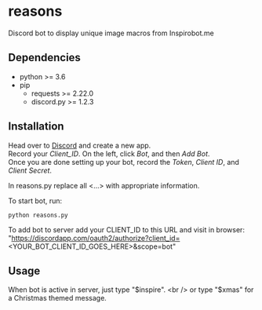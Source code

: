# reasons
Discord bot to display unique image macros from Inspirobot.me <br />

## Dependencies

* python >= 3.6
* pip
    * requests >= 2.22.0
    * discord.py >= 1.2.3

## Installation
Head over to [Discord](https://discordapp.com/developers/applications/me "Discord") and create a new app. <br />
Record your *Client_ID*. On the left, click *Bot*, and then *Add Bot*. <br />
Once you are done setting up your bot, record the *Token*, *Client ID*, and *Client Secret*. <br />

In reasons.py replace all <...> with appropriate information. <br />

To start bot, run:
```
python reasons.py
```
To add bot to server add your CLIENT_ID to this URL and visit in browser:  <br />
"https://discordapp.com/oauth2/authorize?client_id=<YOUR_BOT_CLIENT_ID_GOES_HERE>&scope=bot" <br />

## Usage
When bot is active in server, just type "$inspire". <br />
or type "$xmas" for a Christmas themed message.
